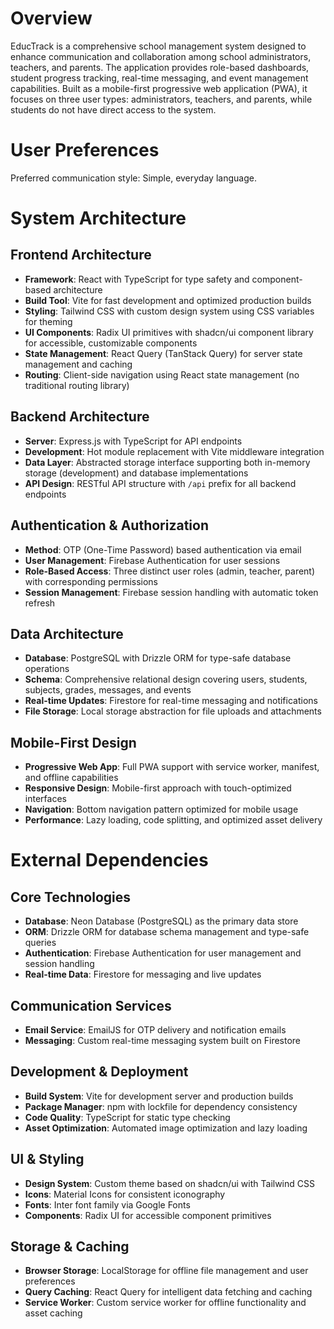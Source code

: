 # Overview

EducTrack is a comprehensive school management system designed to enhance communication and collaboration among school administrators, teachers, and parents. The application provides role-based dashboards, student progress tracking, real-time messaging, and event management capabilities. Built as a mobile-first progressive web application (PWA), it focuses on three user types: administrators, teachers, and parents, while students do not have direct access to the system.

# User Preferences

Preferred communication style: Simple, everyday language.

# System Architecture

## Frontend Architecture
- **Framework**: React with TypeScript for type safety and component-based architecture
- **Build Tool**: Vite for fast development and optimized production builds
- **Styling**: Tailwind CSS with custom design system using CSS variables for theming
- **UI Components**: Radix UI primitives with shadcn/ui component library for accessible, customizable components
- **State Management**: React Query (TanStack Query) for server state management and caching
- **Routing**: Client-side navigation using React state management (no traditional routing library)

## Backend Architecture
- **Server**: Express.js with TypeScript for API endpoints
- **Development**: Hot module replacement with Vite middleware integration
- **Data Layer**: Abstracted storage interface supporting both in-memory storage (development) and database implementations
- **API Design**: RESTful API structure with `/api` prefix for all backend endpoints

## Authentication & Authorization
- **Method**: OTP (One-Time Password) based authentication via email
- **User Management**: Firebase Authentication for user sessions
- **Role-Based Access**: Three distinct user roles (admin, teacher, parent) with corresponding permissions
- **Session Management**: Firebase session handling with automatic token refresh

## Data Architecture
- **Database**: PostgreSQL with Drizzle ORM for type-safe database operations
- **Schema**: Comprehensive relational design covering users, students, subjects, grades, messages, and events
- **Real-time Updates**: Firestore for real-time messaging and notifications
- **File Storage**: Local storage abstraction for file uploads and attachments

## Mobile-First Design
- **Progressive Web App**: Full PWA support with service worker, manifest, and offline capabilities
- **Responsive Design**: Mobile-first approach with touch-optimized interfaces
- **Navigation**: Bottom navigation pattern optimized for mobile usage
- **Performance**: Lazy loading, code splitting, and optimized asset delivery

# External Dependencies

## Core Technologies
- **Database**: Neon Database (PostgreSQL) as the primary data store
- **ORM**: Drizzle ORM for database schema management and type-safe queries
- **Authentication**: Firebase Authentication for user management and session handling
- **Real-time Data**: Firestore for messaging and live updates

## Communication Services
- **Email Service**: EmailJS for OTP delivery and notification emails
- **Messaging**: Custom real-time messaging system built on Firestore

## Development & Deployment
- **Build System**: Vite for development server and production builds
- **Package Manager**: npm with lockfile for dependency consistency  
- **Code Quality**: TypeScript for static type checking
- **Asset Optimization**: Automated image optimization and lazy loading

## UI & Styling
- **Design System**: Custom theme based on shadcn/ui with Tailwind CSS
- **Icons**: Material Icons for consistent iconography
- **Fonts**: Inter font family via Google Fonts
- **Components**: Radix UI for accessible component primitives

## Storage & Caching
- **Browser Storage**: LocalStorage for offline file management and user preferences
- **Query Caching**: React Query for intelligent data fetching and caching
- **Service Worker**: Custom service worker for offline functionality and asset caching